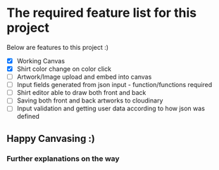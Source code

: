 # The required feature list for this project
Below are features to this project :)
- [x] Working Canvas
- [x] Shirt color change on color click
- [ ] Artwork/Image upload and embed into canvas
- [ ] Input fields generated from json input - function/functions required
- [ ] Shirt editor able to draw both front and back
- [ ] Saving both front and back artworks to cloudinary
- [ ] Input validation and getting user data according to how json was defined

## Happy Canvasing :)

### Further explanations on the way

